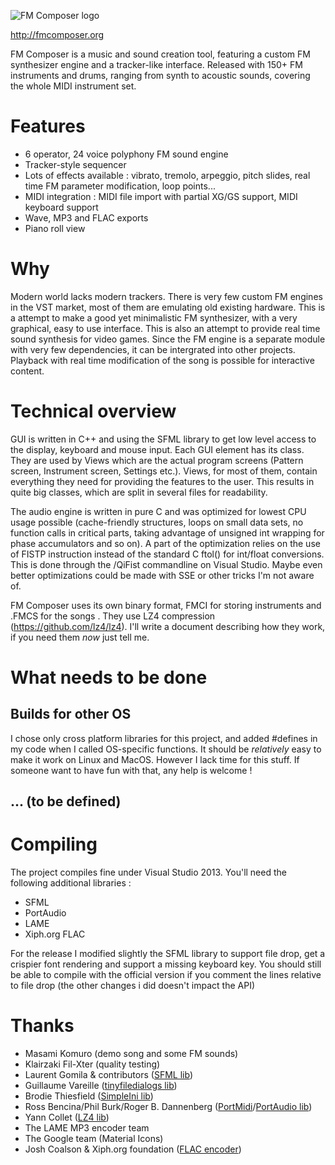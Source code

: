 ![FM Composer logo](http://fmcomposer.org/img/icon256.png)

http://fmcomposer.org

FM Composer is a music and sound creation tool, featuring a custom FM synthesizer engine and a tracker-like interface.
Released with 150+ FM instruments and drums, ranging from synth to acoustic sounds, covering the whole MIDI instrument set.

# Features
- 6 operator, 24 voice polyphony FM sound engine
- Tracker-style sequencer
- Lots of effects available : vibrato, tremolo, arpeggio, pitch slides, real time FM parameter modification, loop points...
- MIDI integration : MIDI file import with partial XG/GS support, MIDI keyboard support
- Wave, MP3 and FLAC exports
- Piano roll view

# Why
Modern world lacks modern trackers. There is very few custom FM engines in the VST market, most of them are emulating old existing hardware.
This is a attempt to make a good yet minimalistic FM synthesizer, with a very graphical, easy to use interface.
This is also an attempt to provide real time sound synthesis for video games. Since the FM engine is a separate module with very few dependencies, it can be intergrated into other projects. Playback with real time modification of the song is possible for interactive content.

# Technical overview
GUI is written in C++ and using the SFML library to get low level access to the display, keyboard and mouse input. Each GUI element has its class. They are used by Views which are the actual program screens (Pattern screen, Instrument screen, Settings etc.). Views, for most of them, contain everything they need for providing the features to the user. This results in quite big classes, which are split in several files for readability.

The audio engine is written in pure C and was optimized for lowest CPU usage possible (cache-friendly structures, loops on small data sets, no function calls in critical parts, taking advantage of unsigned int wrapping for phase accumulators and so on). A part of the optimization relies on the use of FISTP instruction instead of the standard C ftol() for int/float conversions. This is done through the /QiFist commandline on Visual Studio. Maybe even better optimizations could be made with SSE or other tricks I'm not aware of.

FM Composer uses its own binary format, FMCI for storing instruments and .FMCS for the songs . They use LZ4 compression (https://github.com/lz4/lz4). I'll write a document describing how they work, if you need them *now* just tell me.

# What needs to be done

## Builds for other OS
I chose only cross platform libraries for this project, and added #defines in my code when I called OS-specific functions. It should be *relatively* easy to make it work on Linux and MacOS. However I lack time for this stuff. If someone want to have fun with that, any help is welcome !

## ... (to be defined)

# Compiling
The project compiles fine under Visual Studio 2013. You'll need the following additional libraries :
- SFML
- PortAudio
- LAME
- Xiph.org FLAC

For the release I modified slightly the SFML library to support file drop, get a crispier font rendering and support a missing keyboard key. You should still be able to compile with the official version if you comment the lines relative to file drop (the other changes i did doesn't impact the API)

# Thanks

- Masami Komuro (demo song and some FM sounds)
- Klairzaki Fil-Xter (quality testing)
- Laurent Gomila & contributors ([SFML lib](https://www.sfml-dev.org/))
- Guillaume Vareille ([tinyfiledialogs lib](https://sourceforge.net/projects/tinyfiledialogs/))
- Brodie Thiesfield ([SimpleIni lib](https://github.com/brofield/simpleini))
- Ross Bencina/Phil Burk/Roger B. Dannenberg ([PortMidi](http://portmedia.sourceforge.net/portmidi/)/[PortAudio lib](http://portaudio.com/))
- Yann Collet ([LZ4 lib](https://github.com/lz4/lz4))
- The LAME MP3 encoder team
- The Google team (Material Icons)
- Josh Coalson & Xiph.org foundation ([FLAC encoder](https://github.com/xiph/flac))
